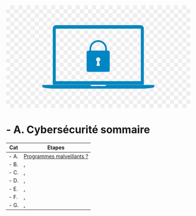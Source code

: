 <a name="balise_00"></a>
![Apache_logo](./images/Cybersécurité_logo.jpg)

# - A. Cybersécurité sommaire

| Cat | Etapes |
|------|------|
| - A. | [Programmes malveillants ?](Programmes_malveillants.md) |    https://www.crowdstrike.fr/cybersecurity-101/cyber-kill-chain/
| - B. | [.](#balise_02) |
| - C. | [.](#balise_03) |
| - D. | [.](#balise_02) |
| - E. | [.](#balise_03) |
| - F. | [.](#balise_02) |
| - G. | [.](#balise_03) |

